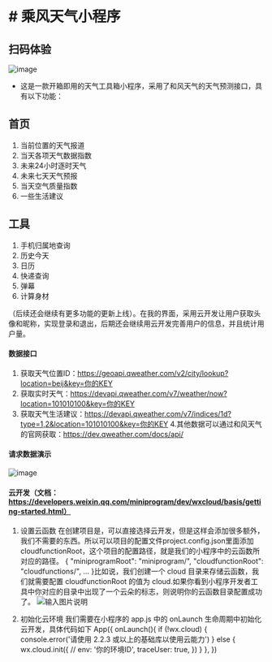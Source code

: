 # # 乘风天气小程序
## 扫码体验
![image](https://user-images.githubusercontent.com/95600921/173215239-4eebb631-39ba-4f34-9116-83ee4d2546ec.png)



- 这是一款开箱即用的天气工具箱小程序，采用了和风天气的天气预测接口，具有以下功能：
##  首页
1. 当前位置的天气报道
2. 当天各项天气数据指数
3. 未来24小时逐时天气
4. 未来七天天气预报
5. 当天空气质量指数
6. 一些生活建议
## 工具
1. 手机归属地查询
2. 历史今天
3. 日历
4. 快递查询
5. 弹幕
6. 计算身材

（后续还会继续有更多功能的更新上线）。在我的界面，采用云开发让用户获取头像和昵称，实现登录和退出，后期还会继续用云开发完善用户的信息，并且统计用户量。


#### 数据接口
1. 获取天气位置ID：https://geoapi.qweather.com/v2/city/lookup?location=beij&key=你的KEY
2. 获取实时天气：https://devapi.qweather.com/v7/weather/now?location=101010100&key=你的KEY
3. 获取天气生活建议：https://devapi.qweather.com/v7/indices/1d?type=1,2&location=101010100&key=你的KEY
4.其他数据可以通过和风天气的官网获取：https://dev.qweather.com/docs/api/

#### 请求数据演示
![image](https://user-images.githubusercontent.com/95600921/173215278-f2ff4b45-5f23-4147-b84c-5a31c006f319.png)

#### 云开发（文档：https://developers.weixin.qq.com/miniprogram/dev/wxcloud/basis/getting-started.html）

1.  设置云函数
在创建项目是，可以直接选择云开发，但是这样会添加很多额外，我们不需要的东西。所以可以项目的配置文件project.config.json里面添加cloudfunctionRoot，这个项目的配置路径，就是我们的小程序中的云函数所对应的路径。
{
	"miniprogramRoot": "miniprogram/",
	"cloudfunctionRoot": "cloudfunctions/",
	...
}比如说，我们创建一个 cloud 目录来存储云函数，我们就需要配置 cloudfunctionRoot 的值为 cloud.如果你看到小程序开发者工具中你对应的目录中出现了一个云朵的标志，则说明你的云函数目录配置成功了。
![输入图片说明](img/cupbz.png)

2.  初始化云环境
我们需要在小程序的 app.js 中的 onLaunch 生命周期中初始化云开发，具体代码如下
App({
	onLaunch(){
    if (!wx.cloud) {
      console.error('请使用 2.2.3 或以上的基础库以使用云能力')
    } else {
      wx.cloud.init({
        // env: '你的环境ID',
        traceUser: true,
      })
    }
  },
})



